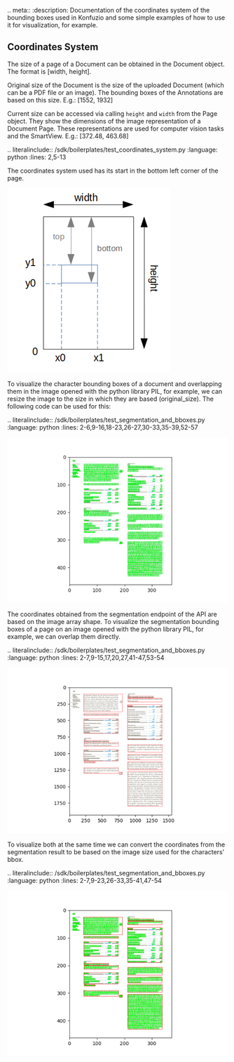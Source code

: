 .. meta::
   :description: Documentation of the coordinates system of the bounding boxes used in Konfuzio and some simple 
examples of how to use it for visualization, for example.

## Coordinates System

The size of a page of a Document can be obtained in the Document object.
The format is [width, height].

Original size of the Document is the size of the uploaded Document (which can be a PDF file or an image). The bounding 
boxes of the Annotations are based on this size.
   E.g.: [1552, 1932]
   

Current size can be accessed via calling `height` and `width` from the Page object. They show the dimensions of the 
image representation of a Document Page. These representations are used for computer vision tasks and the SmartView.
   E.g.: [372.48, 463.68]

.. literalinclude:: /sdk/boilerplates/test_coordinates_system.py
   :language: python
   :lines: 2,5-13

The coordinates system used has its start in the bottom left corner of the page.

![coordinates_system](../_static/img/coordinates_schema.png)


To visualize the character bounding boxes of a document and overlapping them in the image opened with the python
library PIL, for example, we can resize the image to the size in which they are based (original_size).
The following code can be used for this:

.. literalinclude:: /sdk/boilerplates/test_segmentation_and_bboxes.py
   :language: python
   :lines: 2-6,9-16,18-23,26-27,30-33,35-39,52-57

![characters_bboxes](../_static/img/bboxes_characters.png)

The coordinates obtained from the segmentation endpoint of the API are based on the image array shape.
To visualize the segmentation bounding boxes of a page on an image opened with the python library PIL, for example,
we can overlap them directly.

.. literalinclude:: /sdk/boilerplates/test_segmentation_and_bboxes.py
   :language: python
   :lines: 2-7,9-15,17,20,27,41-47,53-54

![segmentation_bboxes](../_static/img/bboxes_segmentation.png)

To visualize both at the same time we can convert the coordinates from the segmentation result to be based on the image
size used for the characters' bbox.

.. literalinclude:: /sdk/boilerplates/test_segmentation_and_bboxes.py
   :language: python
   :lines: 2-7,9-23,26-33,35-41,47-54

![characters_and_segmentation_bboxes](../_static/img/bboxes_overlap.png)
